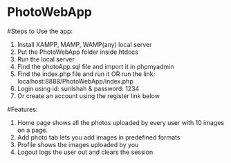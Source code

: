# PhotoWebApp

#Steps to Use the app:

1.	Install XAMPP, MAMP, WAMP(any) local server
2.	Put the PhotoWebApp folder inside htdocs
3.	Run the local server
4.	Find the photoApp.sql file and import it in phpmyadmin
5.	Find the index.php file and run it OR run the link: localhost:8888/PhotoWebApp/index.php
6.	Login using id: surilshah & password: 1234
7.	Or create an account using the register link below

#Features:
1.	Home page shows all the photos uploaded by every user with 10 images on a page.
2.	Add photo tab lets you add images in predefined formats
3.	Profile shows the images uploaded by you
4.	Logout logs the user out and clears the session
